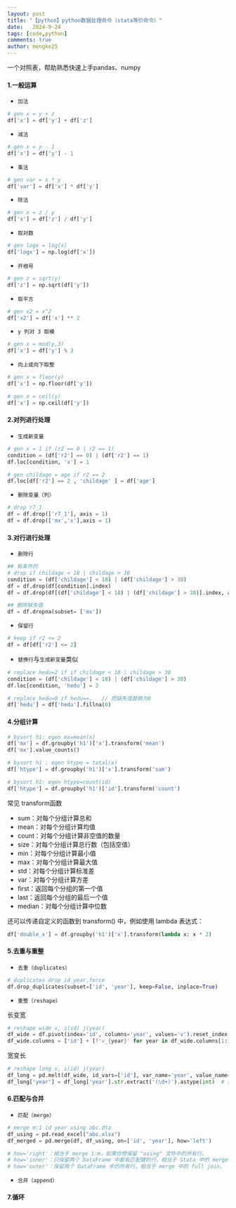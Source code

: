 ```yaml
---
layout: post
title: "【python】python数据处理命令（stata等价命令）"
date:   2024-9-24
tags: [code,python]
comments: true
author: mengke25
---
```


一个对照表，帮助熟悉快速上手pandas、numpy


<!-- more -->

#### 1.一般运算

* `加法`
```python
# gen x = y + z
df['x'] = df['y'] + df['z']
```

* `减法`
```python
# gen x = y - 1
df['x'] = df['y'] - 1
```

* `乘法`
```python
# gen var = x * y
df['var'] = df['x'] * df['y']
```

* `除法`
```python
# gen x = z / y
df['x'] = df['z'] / df['y']
```

* `取对数`
```python
# gen logx = log(x)
df['logx'] = np.log(df['x'])
```

* `开根号`
```python
# gen z = sqrt(y)
df['z'] = np.sqrt(df['y'])
```

* `取平方`
```python 
# gen x2 = x^2
df['x2'] = df['x'] ** 2
```

* `y 列对 3 取模`
```python
# gen x = mod(y,3)
df['x'] = df['y'] % 3
```

* `向上或向下取整`

```python
# gen x = floor(y)
df['x'] = np.floor(df['y'])
```

```python
# gen x = ceil(y)
df['x'] = np.ceil(df['y'])
```




#### 2.对列进行处理

* `生成新变量`

```python
# gen x = 1 if (r2 == 0 | r2 == 1)
condition = (df['r2'] == 0) | (df['r2'] == 1)
df.loc[condition, 'x'] = 1

# gen childage = age if r2 == 2
df.loc[df['r2'] == 2 , 'childage' ] = df['age']
```

* `删除变量（列）`

```python
# drop r7_1
df = df.drop(['r7_1'], axis = 1)
df = df.drop(['mx','x'],axis = 1)
```

#### 3.对行进行处理

* `删除行`

```python
## 有条件的
# drop if childage < 18 | childage > 30
condition = (df['childage'] < 18) | (df['childage'] > 30)
df = df.drop(df[condition].index)
df = df.drop(df[(df['childage'] < 18) | (df['childage'] > 30)].index, axis=0)   # 等价

## 删除缺失值
df = df.dropna(subset= ['mx'])
```

* `保留行`

```python
# keep if r2 <= 2
df = df[df['r2'] <= 2]
```

* `替换行`与`生成新变量`类似

```python 
# replace hedu=2 if if childage < 18 | childage > 30
condition = (df['childage'] < 18) | (df['childage'] > 30)
df.loc[condition, 'hedu'] = 2

# replace hedu=0 if hedu==.   // 把缺失值替换为0
df['hedu'] = df['hedu'].fillna(0)
```




#### 4.分组计算
```python
# bysort h1: egen mx=mean(x)
df['mx'] = df.groupby('h1')['x'].transform('mean')
df['mx'].value_counts()

# bysort h1 : egen htype = total(x)
df['htype'] = df.groupby('h1')['x'].transform('sum')

# bysort h1: egen htype=count(id)
df['htype'] = df.groupby('h1')['id'].transform('count')
```
常见 transform函数
* sum：对每个分组计算总和
* mean：对每个分组计算均值
* count：对每个分组计算非空值的数量
* size：对每个分组计算总行数（包括空值）
* min：对每个分组计算最小值
* max：对每个分组计算最大值
* std：对每个分组计算标准差
* var：对每个分组计算方差
* first：返回每个分组的第一个值
* last：返回每个分组的最后一个值
* median：对每个分组计算中位数

还可以传递自定义的函数到 transform() 中，例如使用 lambda 表达式：

```python
df['double_x'] = df.groupby('h1')['x'].transform(lambda x: x * 2)
```




#### 5.去重与重整

* `去重（duplicates）`

```python
# duplicates drop id year,force 
df.drop_duplicates(subset=['id', 'year'], keep=False, inplace=True)
```

* `重整（reshape）`

长变宽
```python
# reshape wide v, i(id) j(year)
df_wide = df.pivot(index='id', columns='year', values='v').reset_index()
df_wide.columns = ['id'] + [f'v_{year}' for year in df_wide.columns[1:]]
```


宽变长
```python
# reshape long v, i(id) j(year)
df_long = pd.melt(df_wide, id_vars=['id'], var_name='year', value_name='v')
df_long['year'] = df_long['year'].str.extract('(\d+)').astype(int)  # 提取年份
```




#### 6.匹配与合并

* `匹配（merge）`

```python
# merge m:1 id year using abc.dta
df_using = pd.read_excel("abc.xlsx")
df_merged = pd.merge(df, df_using, on=['id', 'year'], how='left')
```

``` python
# how='right'：相当于 merge 1:m，如果你想保留 "using" 文件中的所有行。
# how='inner'：只保留两个 DataFrame 中都有匹配键的行，相当于 Stata 中的 merge 1:1。
# how='outer'：保留两个 DataFrame 中的所有行，相当于 merge 中的 full join。
```

* `合并（append）`



#### 7.循环









